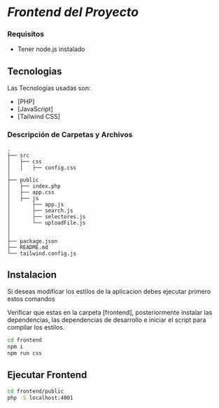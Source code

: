 # _Frontend del Proyecto_

### Requisitos

- Tener node.js instalado

## Tecnologias

Las Tecnologias usadas son:

- [PHP]
- [JavaScript]
- [Tailwind CSS]

### Descripción de Carpetas y Archivos

```
.
├── src
│   ├── css
│   │   ├── config.css
│
├── public
│   ├── index.php
│   ├── app.css
│   ├── js
│       ├── app.js
│       ├── search.js
│       ├── selectores.js
│       └── uploadFile.js
│       
│ 
├── package.json
├── README.md
└── tailwind.config.js
```

## Instalacion

Si deseas modificar los estilos de la aplicacion debes ejecutar primero estos comandos

Verificar que estas en la carpeta [frontend], posteriormente instalar las dependencias, las dependencias de desarrollo e iniciar el script para compilar los estilos.

```sh
cd frontend
npm i
npm run css
```

## Ejecutar Frontend

```sh
cd frontend/public
php -S localhost:4001
```
